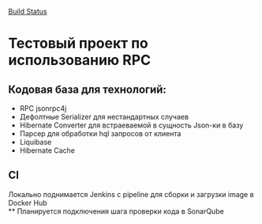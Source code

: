 [Build Status](http://localhost:8082/buildStatus/icon?job=service-pipeline%2Fdevelop "http://localhost:8082/job/service-pipeline/job/develop/")  
# Тестовый проект по использованию RPC 
## Кодовая база для технологий:
- RPC jsonrpc4j
- Дефолтные Serializer для нестандартных случаев
- Hibernate Converter для встраеваемой в сущность Json-ки в базу
- Парсер для обработки hql запросов от клиента
- Liquibase
- Hibernate Cache

## CI 
Локально поднимается Jenkins с pipeline для сборки и загрузки image в Docker Hub  
** Планируется подключения шага проверки кода в  SonarQube 
